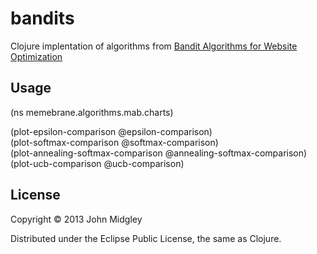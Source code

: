 # bandits

Clojure implentation of algorithms from [Bandit Algorithms for Website Optimization](http://shop.oreilly.com/product/0636920027393.do)

## Usage

(ns memebrane.algorithms.mab.charts)  
  
(plot-epsilon-comparison @epsilon-comparison)  
(plot-softmax-comparison @softmax-comparison)  
(plot-annealing-softmax-comparison @annealing-softmax-comparison)  
(plot-ucb-comparison @ucb-comparison)  

## License

Copyright © 2013 John Midgley

Distributed under the Eclipse Public License, the same as Clojure.
